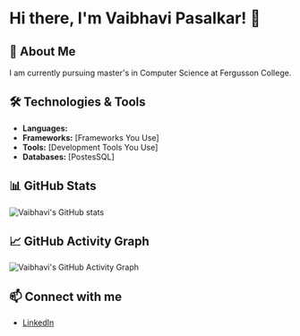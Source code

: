 # Hi there, I'm Vaibhavi Pasalkar! 👋

## 🚀 About Me

I am currently pursuing master's in Computer Science at Fergusson College.



## 🛠️ Technologies & Tools

- **Languages:** 
- **Frameworks:** [Frameworks You Use]
- **Tools:** [Development Tools You Use]
- **Databases:** [PostesSQL]

## 📊 GitHub Stats

![Vaibhavi's GitHub stats](https://github-readme-stats.vercel.app/api?username=pasalkarvaibhavi&show_icons=true&theme=radical)



## 📈 GitHub Activity Graph

![Vaibhavi's GitHub Activity Graph](https://activity-graph.herokuapp.com/graph?username=pasalkarvaibhavi&theme=react-dark)

## 📫 Connect with me

- [LinkedIn](https://www.linkedin.com/in/pasalkarvaibhavi)



